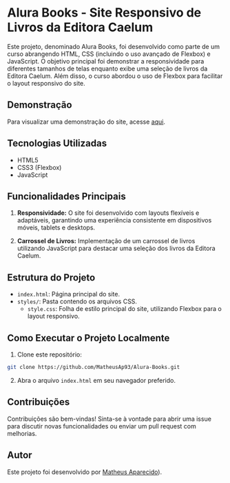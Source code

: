 
# Alura Books - Site Responsivo de Livros da Editora Caelum

Este projeto, denominado Alura Books, foi desenvolvido como parte de um curso abrangendo HTML, CSS (incluindo o uso avançado de Flexbox) e JavaScript. O objetivo principal foi demonstrar a responsividade para diferentes tamanhos de telas enquanto exibe uma seleção de livros da Editora Caelum. Além disso, o curso abordou o uso de Flexbox para facilitar o layout responsivo do site.

## Demonstração

Para visualizar uma demonstração do site, acesse [aqui](https://matheusap93.github.io/Alura-Books/).

## Tecnologias Utilizadas

- HTML5
- CSS3 (Flexbox)
- JavaScript

## Funcionalidades Principais

1. **Responsividade:** O site foi desenvolvido com layouts flexíveis e adaptáveis, garantindo uma experiência consistente em dispositivos móveis, tablets e desktops.

2. **Carrossel de Livros:** Implementação de um carrossel de livros utilizando JavaScript para destacar uma seleção dos livros da Editora Caelum.

## Estrutura do Projeto

- `index.html`: Página principal do site.
- `styles/`: Pasta contendo os arquivos CSS.
  - `style.css`: Folha de estilo principal do site, utilizando Flexbox para o layout responsivo.


## Como Executar o Projeto Localmente

1. Clone este repositório:

```bash
git clone https://github.com/MatheusAp93/Alura-Books.git
```

2. Abra o arquivo `index.html` em seu navegador preferido.

## Contribuições

Contribuições são bem-vindas! Sinta-se à vontade para abrir uma issue para discutir novas funcionalidades ou enviar um pull request com melhorias.

## Autor

Este projeto foi desenvolvido por [Matheus Aparecido](https://github.com/MatheusAp93)).

